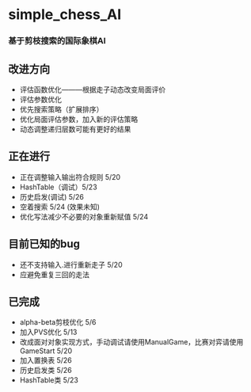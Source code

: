# simple_chess_AI

### 基于剪枝搜索的国际象棋AI

## 改进方向

* 评估函数优化———根据走子动态改变局面评价
* 评估参数优化
* 优先搜索策略（扩展排序）
* 优化局面评估参数，加入新的评估策略
* 动态调整递归层数可能有更好的结果

## 正在进行

* 正在调整输入输出符合规则 5/20
* HashTable（调试）5/23
* 历史启发(调试) 5/26
* 空着搜索 5/24 (效果未知)
* 优化写法减少不必要的对象重新赋值 5/24

## 目前已知的bug

* 还不支持输入.进行重新走子 5/20
* 应避免重复三回的走法

## 已完成

* alpha-beta剪枝优化 5/6
* 加入PVS优化 5/13
* 改成面对对象实现方式，手动调试请使用ManualGame，比赛对弈请使用GameStart 5/20
* 加入置换表 5/26
* 历史启发类 5/26
* HashTable类 5/23